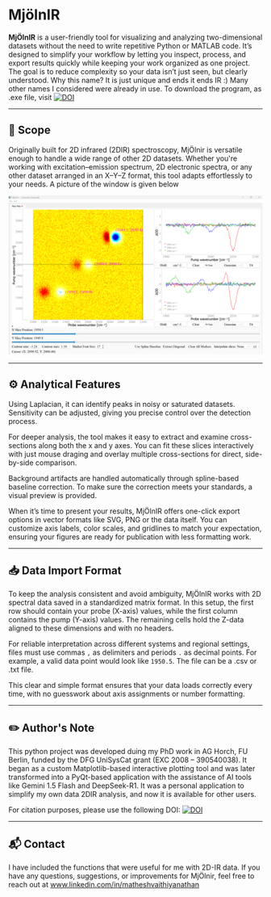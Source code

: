 # MjölnIR

**MjÖlnIR** is a user-friendly tool for visualizing and analyzing two-dimensional datasets without the need to write repetitive Python or MATLAB code. It’s designed to simplify your workflow by letting you inspect, process, and export results quickly while keeping your work organized as one project. The goal is to reduce complexity so your data isn’t just seen, but clearly understood. Why this name? It is just unique and ends it ends IR :) Many other names I considered were already in use. 
To download the program, as .exe file, visit [![DOI](https://zenodo.org/badge/DOI/10.5281/zenodo.15874435.svg)](https://doi.org/10.5281/zenodo.15874435)

---

## 📌 Scope

Originally built for 2D infrared (2DIR) spectroscopy, MjÖlnir is versatile enough to handle a wide range of other 2D datasets. Whether you're working with excitation–emission spectrum, 2D electronic spectra, or any other dataset arranged in an X–Y–Z format, this tool adapts effortlessly to your needs. A picture of the window is given below 

![Description of the image](image.png)

---

## ⚙️ Analytical Features

Using Laplacian, it can identify peaks in noisy or saturated datasets. Sensitivity can be adjusted, giving you precise control over the detection process.

For deeper analysis, the tool makes it easy to extract and examine cross-sections along both the x and y axes. You can fit these slices interactively with just mouse draging and overlay multiple cross-sections for direct, side-by-side comparison.

Background artifacts are handled automatically through spline-based baseline correction. To make sure the correction meets your standards, a visual preview is provided.

When it’s time to present your results, MjÖlnIR offers one-click export options in vector formats like SVG, PNG or the data itself. You can customize axis labels, color scales, and gridlines to match your expectation, ensuring your figures are ready for publication with less formatting work.

---

## 📥 Data Import Format

To keep the analysis consistent and avoid ambiguity, MjÖlnIR works with 2D spectral data saved in a standardized matrix format. In this setup, the first row should contain your probe (X-axis) values, while the first column contains the pump (Y-axis) values. The remaining cells hold the Z-data aligned to these dimensions and with no headers.

For reliable interpretation across different systems and regional settings, files must use commas `,` as delimiters and periods `.` as decimal points. For example, a valid data point would look like `1950.5`. The file can be a .csv or .txt file. 

This clear and simple format ensures that your data loads correctly every time, with no guesswork about axis assignments or number formatting. 


---
## ✏️ Author's Note

This python project was developed duing my PhD work in AG Horch, FU Berlin, funded by the DFG UniSysCat grant (EXC 2008 – 390540038). It began as a custom Matplotlib-based interactive plotting tool and was later transformed into a PyQt-based application with the assistance of AI tools like Gemini 1.5 Flash and DeepSeek-R1. It was a personal application to simplify my own data 2DIR analysis, and now it is available for other users.

For citation purposes, please use the following DOI: [![DOI](https://zenodo.org/badge/DOI/10.5281/zenodo.15874435.svg)](https://doi.org/10.5281/zenodo.15874435)

---

## 📬 Contact

I have included the functions that were useful for me with 2D-IR data. If you have any questions, suggestions, or improvements for MjÖlnir, feel free to reach out at www.linkedin.com/in/matheshvaithiyanathan

